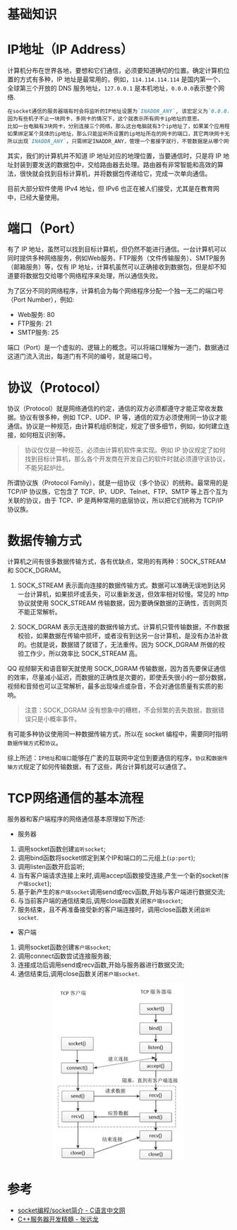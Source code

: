 # 基础知识

# IP地址（IP Address）
计算机分布在世界各地，要想和它们通信，必须要知道确切的位置。确定计算机位置的方式有多种，IP 地址是最常用的，例如，`114.114.114.114` 是国内第一个、全球第三个开放的 DNS 服务地址，`127.0.0.1` 是本机地址，`0.0.0.0`表示整个网络.

```md
在socket通信的服务器端有时会将监听的IP地址设置为`INADDR_ANY`, 该宏定义为`0.0.0.0`,在这里泛指本机的意思，也就是表示本机的所有IP.
因为有些机子不止一块网卡，多网卡的情况下，这个就表示所有网卡ip地址的意思。
比如一台电脑有3块网卡，分别连接三个网络，那么这台电脑就有3个ip地址了，如果某个应用程序需要监听某个端口，那应该监听哪个网卡地址的端口呢？
如果绑定某个具体的ip地址，那么只能监听所设置的ip地址所在的网卡的端口，其它两块网卡无法监听端口; 如果需要三个网卡都监听，那就需要绑定3个ip，也就等于需要管理3个套接字进行数据交换，过于繁琐.
所以出现`INADDR_ANY`，只需绑定INADDR_ANY，管理一个套接字就行，不管数据是从哪个网卡过来的，只要是绑定的端口号过来的数据，都可以接收到。
```

其实，我们的计算机并不知道 IP 地址对应的地理位置，当要通信时，只是将 IP 地址封装到要发送的数据包中，交给路由器去处理。路由器有非常智能和高效的算法，很快就会找到目标计算机，并将数据包传递给它，完成一次单向通信。

目前大部分软件使用 IPv4 地址，但 IPv6 也正在被人们接受，尤其是在教育网中，已经大量使用。



#  端口（Port）
有了 IP 地址，虽然可以找到目标计算机，但仍然不能进行通信。一台计算机可以同时提供多种网络服务，例如Web服务、FTP服务（文件传输服务）、SMTP服务（邮箱服务）等，仅有 IP 地址，计算机虽然可以正确接收到数据包，但是却不知道要将数据包交给哪个网络程序来处理，所以通信失败。

为了区分不同的网络程序，计算机会为每个网络程序分配一个独一无二的端口号（Port Number），例如:  
- Web服务: 80
- FTP服务: 21
- SMTP服务: 25

端口（Port）是一个虚拟的、逻辑上的概念。可以将端口理解为一道门，数据通过这道门流入流出，每道门有不同的编号，就是端口号。

# 协议（Protocol）
协议（Protocol）就是网络通信的约定，通信的双方必须都遵守才能正常收发数据。协议有很多种，例如 TCP、UDP、IP 等，通信的双方必须使用同一协议才能通信。协议是一种规范，由计算机组织制定，规定了很多细节，例如，如何建立连接，如何相互识别等。
> 协议仅仅是一种规范，必须由计算机软件来实现。例如 IP 协议规定了如何找到目标计算机，那么各个开发商在开发自己的软件时就必须遵守该协议，不能另起炉灶。

所谓协议族（Protocol Family），就是一组协议（多个协议）的统称。最常用的是 TCP/IP 协议族，它包含了 TCP、IP、UDP、Telnet、FTP、SMTP 等上百个互为关联的协议，由于 TCP、IP 是两种常用的底层协议，所以把它们统称为 TCP/IP 协议族。 


# 数据传输方式
计算机之间有很多数据传输方式，各有优缺点，常用的有两种：SOCK_STREAM 和 SOCK_DGRAM。

1. SOCK_STREAM 表示面向连接的数据传输方式。数据可以准确无误地到达另一台计算机，如果损坏或丢失，可以重新发送，但效率相对较慢。常见的 http 协议就使用 SOCK_STREAM 传输数据，因为要确保数据的正确性，否则网页不能正常解析。

2. SOCK_DGRAM 表示无连接的数据传输方式。计算机只管传输数据，不作数据校验，如果数据在传输中损坏，或者没有到达另一台计算机，是没有办法补救的。也就是说，数据错了就错了，无法重传。因为 SOCK_DGRAM 所做的校验工作少，所以效率比 SOCK_STREAM 高。

QQ 视频聊天和语音聊天就使用 SOCK_DGRAM 传输数据，因为首先要保证通信的效率，尽量减小延迟，而数据的正确性是次要的，即使丢失很小的一部分数据，视频和音频也可以正常解析，最多出现噪点或杂音，不会对通信质量有实质的影响。

> 注意：SOCK_DGRAM 没有想象中的糟糕，不会频繁的丢失数据，数据错误只是小概率事件。

有可能多种协议使用同一种数据传输方式，所以在 socket 编程中，需要同时指明`数据传输方式`和`协议`。


综上所述：`IP地址`和`端口`能够在广袤的互联网中定位到要通信的程序，`协议`和`数据传输方式`规定了如何传输数据，有了这些，两台计算机就可以通信了。

# TCP网络通信的基本流程
服务器和客户端程序的网络通信基本原理如下所述:  

- 服务器

1. 调用socket函数创建`监听socket`;
2. 调用bind函数将socket绑定到某个IP和端口的二元组上(`ip:port`);
3. 调用listen函数开启监听;
4. 当有客户端请求连接上来时,调用accept函数接受连接,产生一个新的socket(`客户端socket`);
5. 基于新产生的`客户端socket`调用send或recv函数,开始与客户端进行数据交流;
6. 与当前客户端的通信结束后,调用close函数关闭`客户端socket`;
7. 服务结束，且不再准备接受新的客户端连接时，调用close函数关闭`监听socket`.

- 客户端

1. 调用socket函数创建`客户端socket`;
2. 调用connect函数尝试连接服务器;
3. 连接成功后调用send或recv函数,开始与服务器进行数据交流;
4. 通信结束后,调用close函数关闭`客户端socket`.

<div align="center">
<img src="images/TCP网络通信流程图.jpg" alt="TCP网络通信流程图.jpg" height=400/>
</div>

# 参考
- [socket编程/socket简介 - C语言中文网](http://c.biancheng.net/cpp/html/3029.html)
- [C++服务器开发精髓 - 张远龙](https://gitee.com/balloonwj/mybooksources)

